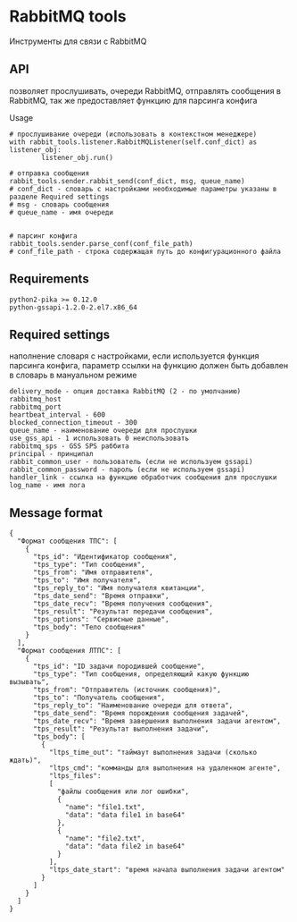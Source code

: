 RabbitMQ tools
=================
Инструменты для связи с RabbitMQ


API
-----
позволяет прослушивать, очереди RabbitMQ, отправлять сообщения в RabbitMQ, так же предоставляет функцию для парсинга конфига


Usage
    
    # прослушивание очереди (использовать в контекстном менеджере)
    with rabbit_tools.listener.RabbitMQListener(self.conf_dict) as listener_obj:
            listener_obj.run()
            
    # отправка сообщения
    rabbit_tools.sender.rabbit_send(conf_dict, msg, queue_name)
    # conf_dict - словарь с настройками необходимые параметры указаны в разделе Required settings
    # msg - словарь сообщения 
    # queue_name - имя очереди
    
    
    # парсинг конфига
    rabbit_tools.sender.parse_conf(conf_file_path)
    # conf_file_path - строка содержащая путь до конфигурационного файла
    


Requirements
-------------
    python2-pika >= 0.12.0
    python-gssapi-1.2.0-2.el7.x86_64
    
    
Required settings 
------------------
наполнение словаря с настройками, если используется функция парсинга конфига, параметр ссылки на функцию должен 
быть добавлен в словарь в мануальном режиме

    delivery_mode - опция доставка RabbitMQ (2 - по умолчанию)
    rabbitmq_host
    rabbitmq_port
    heartbeat_interval - 600
    blocked_connection_timeout - 300
    queue_name - наименование очереди для прослушки
    use_gss_api - 1 использовать 0 неиспользовать
    rabbitmq_sps - GSS SPS раббита 
    principal - принципал
    rabbit_common_user - пользователь (если не используем gssapi) 
    rabbit_common_password - пароль (если не используем gssapi)
    handler_link - ссылка на функцию обработчик сообщения для прослушки
    log_name - имя лога    
    
Message format
---------------
    

    {
      "Формат сообщения ТПС": [
        {
          "tps_id": "Идентификатор сообщения",
          "tps_type": "Тип сообщения",
          "tps_from": "Имя отправителя",
          "tps_to": "Имя получателя",
          "tps_reply_to": "Имя получателя квитанции",
          "tps_date_send": "Время отправки",
          "tps_date_recv": "Время получения сообщения",
          "tps_result": "Результат передачи сообщения",
          "tps_options": "Cервисные данные",
          "tps_body": "Тело сообщения"
        }
      ],
      "Формат сообщения ЛТПС": [
        {
          "tps_id": "ID задачи породившей сообщение",
          "tps_type": "Тип сообщения, определяющий какую функцию вызывать",
          "tps_from": "Отправитель (источник сообщения)",
          "tps_to": "Получатель сообщения",
          "tps_reply_to": "Наименование очереди для ответа",
          "tps_date_send": "Время порождения сообщения задачей",
          "tps_date_recv": "Время завершения выполнения задачи агентом",
          "tps_result": "Результат выполнения задачи",
          "tps_body": [
            {
              "ltps_time_out": "таймаут выполнения задачи (сколько ждать)",
              "ltps_cmd": "комманды для выполнения на удаленном агенте",
              "ltps_files": 
              [ 
                "файлы сообщения или лог ошибки",
                {
                  "name": "file1.txt",
                  "data": "data file1 in base64"
                },
                {
                  "name": "file2.txt",
                  "data": "data file2 in base64"
                }
              ],
              "ltps_date_start": "время начала выполнения задачи агентом"
            }
          ]
        }
      ]
    }


